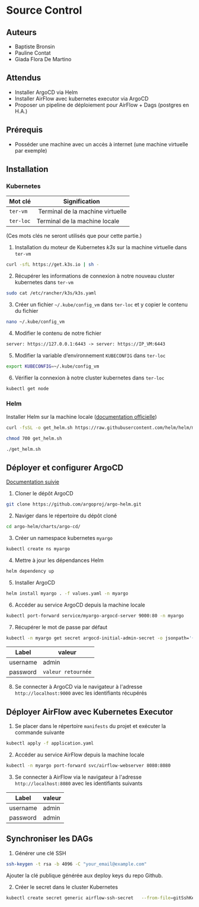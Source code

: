 # Source Control

## Auteurs
- Baptiste Bronsin
- Pauline Contat
- Giada Flora De Martino

## Attendus
- Installer ArgoCD via Helm
- Installer AirFlow avec kubernetes executor via ArgoCD
- Proposer un pipeline de déploiement pour AirFlow + Dags (postgres en H.A.)

## Prérequis
- Posséder une machine avec un accès à internet (une machine virtuelle par exemple)

## Installation
### Kubernetes
| Mot clé   | Signification                    |
|-----------|----------------------------------|
| `ter-vm`  | Terminal de la machine virtuelle |
| `ter-loc` | Terminal de la machine locale    |

(Ces mots clés ne seront utilisés que pour cette partie.)

1. Installation du moteur de Kubernetes _k3s_ sur la machine virtuelle dans `ter-vm`
```bash
curl -sfL https://get.k3s.io | sh -
```

2. Récupérer les informations de connexion à notre nouveau cluster kubernetes dans `ter-vm`
```bash
sudo cat /etc/rancher/k3s/k3s.yaml
```

3. Créer un fichier `~/.kube/config_vm` dans `ter-loc` et y copier le contenu du fichier
```bash
nano ~/.kube/config_vm
```

4. Modifier le contenu de notre fichier
```txt
server: https://127.0.0.1:6443 -> server: https://IP_VM:6443
```

5. Modifier la variable d’environnement `KUBECONFIG` dans `ter-loc`
```bash
export KUBECONFIG=~/.kube/config_vm
```

6. Vérifier la connexion à notre cluster kubernetes dans `ter-loc`
```bash
kubectl get node
```

### Helm
Installer Helm sur la machine locale ([documentation officielle](https://helm.sh/docs/intro/install))
```bash
curl -fsSL -o get_helm.sh https://raw.githubusercontent.com/helm/helm/main/scripts/get-helm-3
```
```bash
chmod 700 get_helm.sh
```
```bash
./get_helm.sh
```

## Déployer et configurer ArgoCD
[Documentation suivie](https://medium.com/@aavulasaikiran/argocd-installation-using-helm-charts-7711863ced65)

1. Cloner le dépôt ArgoCD
```bash
git clone https://github.com/argoproj/argo-helm.git
```

2. Naviger dans le répertoire du dépôt cloné
```bash
cd argo-helm/charts/argo-cd/
```

3. Créer un namespace kubernetes `myargo`
```bash
kubectl create ns myargo
```

4. Mettre à jour les dépendances Helm
```bash
helm dependency up
```

5. Installer ArgoCD
```bash
helm install myargo . -f values.yaml -n myargo
```

6. Accéder au service ArgoCD depuis la machine locale
```bash
kubectl port-forward service/myargo-argocd-server 9000:80 -n myargo
```

7. Récupérer le mot de passe par défaut
```bash
kubectl -n myargo get secret argocd-initial-admin-secret -o jsonpath='{.data.password}' | base64 -d
```
| Label  | valeur           |
|--------|------------------|
|username|admin             |
|password|`valeur retournée`|

8. Se connecter à ArgoCD via le navigateur à l'adresse `http://localhost:9000` avec les identifiants récupérés

## Déployer AirFlow avec Kubernetes Executor
1. Se placer dans le répertoire `manifests` du projet et exécuter la commande suivante
```bash
kubectl apply -f application.yaml
```

2. Accéder au service AirFlow depuis la machine locale
```bash
kubectl -n myargo port-forward svc/airflow-webserver 8080:8080
```

3. Se connecter à AirFlow via le navigateur à l'adresse `http://localhost:8080` avec les identifiants suivants

| Label  | valeur         |
|--------|----------------|
|username|admin           |
|password|admin           |

## Synchroniser les DAGs

1. Générer une clé SSH

```bash
ssh-keygen -t rsa -b 4096 -C "your_email@example.com"
```

Ajouter la clé publique générée aux deploy keys du repo Github.

2. Créer le secret dans le cluster Kubernetes

```bash
kubectl create secret generic airflow-ssh-secret   --from-file=gitSshKey=cle_privee   --from-file=known_hosts=known_hosts   --from-file=id_ed25519.pub=cle_publique.pub   -n myargo
```